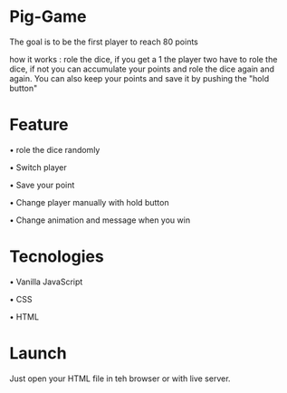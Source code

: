 # Pig-Game

The goal is to be the first player to reach 80 points

how it works : role the dice, if you get a 1 the player two have to role the dice, if not you can accumulate your points and role the dice again and again. You can also keep your points and save it by pushing the "hold button"

# Feature

• role the dice randomly 

• Switch player 

• Save your point

• Change player manually with hold button

• Change animation and message when you win

# Tecnologies

• Vanilla JavaScript

• CSS

• HTML

# Launch

Just open your HTML file in teh browser or with live server.
